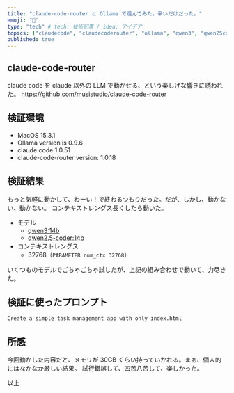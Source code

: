 ```yaml
---
title: "claude-code-router と Ollama で遊んでみた。辛いだけだった。"
emoji: "🦙"
type: "tech" # tech: 技術記事 / idea: アイデア
topics: ["claudecode", "claudecoderouter", "ollama", "qwen3", "qwen25coder"]
published: true
---
```


## claude-code-router

claude code を claude 以外の LLM で動かせる、という楽しげな響きに誘われた。
https://github.com/musistudio/claude-code-router

## 検証環境

- MacOS 15.3.1
- Ollama version is 0.9.6
- claude code 1.0.51
- claude-code-router version: 1.0.18

## 検証結果

もっと気軽に動かして、わーい！で終わるつもりだった。だが、しかし、動かない、動かない。
コンテキストレングス長くしたら動いた。

- モデル
    - [qwen3:14b](https://ollama.com/library/qwen3:14b)
    - [qwen2.5-coder:14b](https://ollama.com/library/qwen2.5-coder:14b)
- コンテキストレングス
    - 32768（`PARAMETER num_ctx 32768`）

いくつものモデルでごちゃごちゃ試したが、上記の組み合わせで動いて、力尽きた。

## 検証に使ったプロンプト

```plain
Create a simple task management app with only index.html
```

## 所感

今回動かした内容だと、メモリが 30GB くらい持っていかれる。まぁ、個人的にはなかなか厳しい結果。
試行錯誤して、四苦八苦して、楽しかった。

以上
